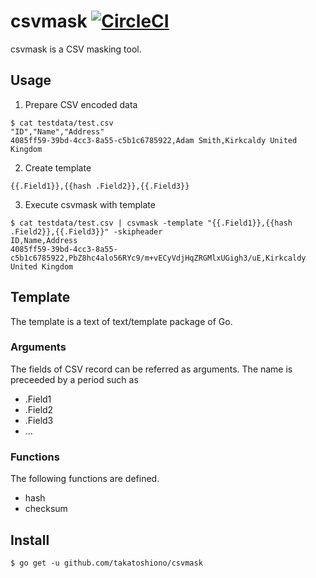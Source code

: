# csvmask [![CircleCI](https://circleci.com/gh/takatoshiono/csvmask.svg?style=svg)](https://circleci.com/gh/takatoshiono/csvmask)
csvmask is a CSV masking tool.

## Usage

1. Prepare CSV encoded data

```
$ cat testdata/test.csv
"ID","Name","Address"
4085ff59-39bd-4cc3-8a55-c5b1c6785922,Adam Smith,Kirkcaldy United Kingdom
```

2. Create template

```
{{.Field1}},{{hash .Field2}},{{.Field3}}
```

3. Execute csvmask with template

```
$ cat testdata/test.csv | csvmask -template "{{.Field1}},{{hash .Field2}},{{.Field3}}" -skipheader
ID,Name,Address
4085ff59-39bd-4cc3-8a55-c5b1c6785922,PbZ8hc4alo56RYc9/m+vECyVdjHqZRGMlxUGigh3/uE,Kirkcaldy United Kingdom
```

## Template

The template is a text of text/template package of Go.

### Arguments

The fields of CSV record can be referred as arguments. The name is preceeded by a period such as

- .Field1
- .Field2
- .Field3
- ...

### Functions

The following functions are defined.

- hash
- checksum

## Install

```
$ go get -u github.com/takatoshiono/csvmask
```
